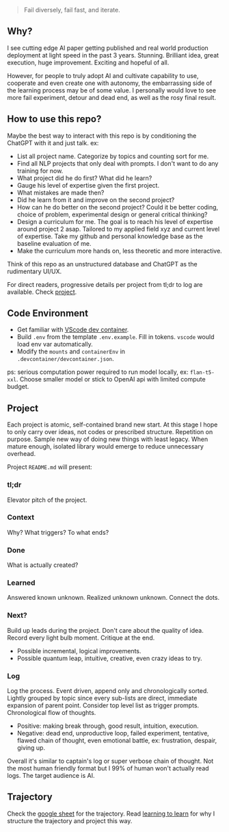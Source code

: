 > Fail diversely, fail fast, and iterate.

## Why?
I see cutting edge AI paper getting published and real world production deployment at light speed in the past 3 years. Stunning. Brilliant idea, great execution, huge improvement. Exciting and hopeful of all. 

However, for people to truly adopt AI and cultivate capability to use, cooperate and even create one with autonomy, the embarrassing side of the learning process may be of some value. I personally would love to see more fail experiment, detour and dead end, as well as the rosy final result.

## How to use this repo?
Maybe the best way to interact with this repo is by conditioning the ChatGPT with it and just talk. ex: 
- List all project name. Categorize by topics and counting sort for me. 
- Find all NLP projects that only deal with prompts. I don't want to do any training for now. 
- What project did he do first? What did he learn?
- Gauge his level of expertise given the first project. 
- What mistakes are made then?
- Did he learn from it and improve on the second project? 
- How can he do better on the second project? Could it be better coding, choice of problem, experimental design or general critical thinking?
- Design a curriculum for me. The goal is to reach his level of expertise around project 2 asap. Tailored to my applied field xyz and current level of expertise. Take my github and personal knowledge base as the baseline evaluation of me. 
- Make the curriculum more hands on, less theoretic and more interactive. 

Think of this repo as an unstructured database and ChatGPT as the rudimentary UI/UX.

For direct readers, progressive details per project from tl;dr to log are available. Check [project](#project).

## Code Environment
- Get familiar with [VScode dev container](https://code.visualstudio.com/remote/advancedcontainers/environment-variables#_option-2-use-an-env-file). 
- Build `.env` from the template `.env.example`. Fill in tokens. `vscode` would load env var automatically.
- Modify the `mounts` and `containerEnv` in `.devcontainer/devcontainer.json`.

ps: serious computation power required to run model locally, ex: `flan-t5-xxl`. Choose smaller model or stick to OpenAI api with limited compute budget.  

## Project
Each project is atomic, self-contained brand new start. At this stage I hope to only carry over ideas, not codes or prescribed structure. Repetition on purpose. Sample new way of doing new things with least legacy. When mature enough, isolated library would emerge to reduce unnecessary overhead. 

Project `README.md` will present:
### tl;dr
Elevator pitch of the project.

### Context
Why? What triggers? To what ends?

### Done
What is actually created? 

### Learned
Answered known unknown. Realized unknown unknown. Connect the dots. 

### Next?
Build up leads during the project. Don't care about the quality of idea. Record every light bulb moment. Critique at the end.
- Possible incremental, logical improvements. 
- Possible quantum leap, intuitive, creative, even crazy ideas to try. 

### Log 
Log the process. Event driven, append only and chronologically sorted. Lightly grouped by topic since every sub-lists are direct, immediate expansion of parent point. Consider top level list as trigger prompts. Chronological flow of thoughts.
- Positive: making break through, good result, intuition, execution. 
- Negative: dead end, unproductive loop, failed experiment, tentative, flawed chain of thought, even emotional battle, ex: frustration, despair, giving up. 

Overall it's similar to captain's log or super verbose chain of thought. Not the most human friendly format but I 99% of human won't actually read logs. The target audience is AI.

## Trajectory
Check the [google sheet](https://docs.google.com/spreadsheets/d/11Ul6yh4x3HCz35SVBTQCOFwBEhI2CHr9H9a-CAggP6g/edit?usp=sharing) for the trajectory. Read [learning to learn](TODO:) for why I structure the trajectory and project this way.

